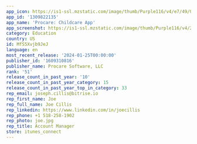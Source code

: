 ```yaml
---
app_icon: https://is1-ssl.mzstatic.com/image/thumb/Purple116/v4/e7/49/0c/e7490c29-0bfc-d20a-6d26-20f5bb2d8e3d/AppIcon-PC-1x_U007emarketing-0-7-0-85-220.jpeg/1024x1024bb.png
app_id: '1309822135'
app_name: 'Procare: Childcare App'
app_screenshot: https://is1-ssl.mzstatic.com/image/thumb/Purple116/v4/20/02/94/200294af-52d4-75f7-7b60-688c1cc65a6c/4c1b9767-493b-4ac3-901c-4e28940bbc5a_iOS_Mobile_InstantUpdates_1_6_5.png/1242x2688bb.png
category: Education
country: US
id: MfS5Xvjb9JeJ
language: en
most_recent_release: '2024-01-25T00:00:00'
publisher_id: '1609310816'
publisher_name: Procare Software, LLC
rank: '51'
release_count_in_past_year: '10'
release_count_in_past_year_category: 15
release_count_in_past_year_top_in_category: 33
rep_email: joseph.cillis@bitrise.io
rep_first_name: Joe
rep_full_name: Joe Cillis
rep_linkedin: https://www.linkedin.com/in/joecillis
rep_phone: +1 518-258-1902
rep_photo: joe.jpg
rep_title: Account Manager
store: itunes_connect
---
```

